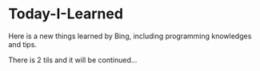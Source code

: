 # Today-I-Learned
Here is a new things learned by Bing, including programming knowledges and tips.

There is 2 tils and it will be continued...
